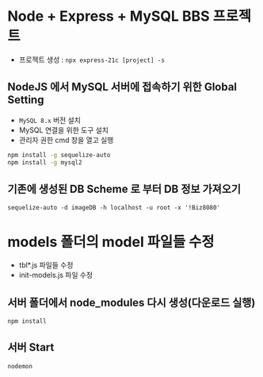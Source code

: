 # Node + Express + MySQL BBS 프로젝트

- 프로젝트 생성 : `npx express-21c [project] -s`

## NodeJS 에서 MySQL 서버에 접속하기 위한 Global Setting

- `MySQL 8.x` 버전 설치
- MySQL 연결을 위한 도구 설치
- 관리자 권한 cmd 창을 열고 실행

```bash
npm install -g sequelize-auto
npm install -g mysql2
```

## 기존에 생성된 DB Scheme 로 부터 DB 정보 가져오기

`sequelize-auto -d imageDB -h localhost -u root -x '!Biz8080'`

# models 폴더의 model 파일들 수정

- tbl\*.js 파일들 수정
- init-models.js 파일 수정

## 서버 폴더에서 node_modules 다시 생성(다운로드 실행)

`npm install`

## 서버 Start

`nodemon`
